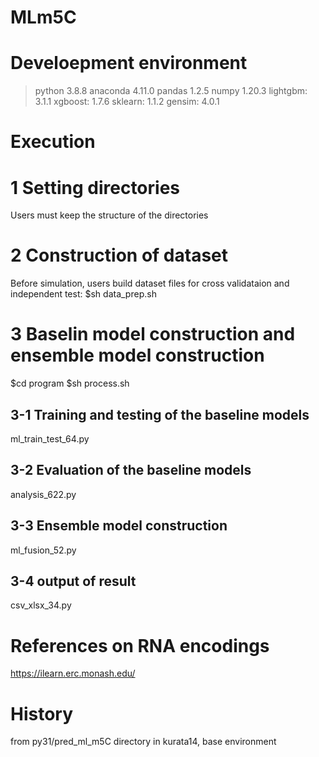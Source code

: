 # MLm5C

# Develoepment environment
 >python 3.8.8 
 >anaconda 4.11.0 
 >pandas 1.2.5
 >numpy 1.20.3
 >lightgbm: 3.1.1
 >xgboost: 1.7.6
 >sklearn: 1.1.2
 >gensim: 4.0.1

# Execution
# 1 Setting directories
Users must keep the structure of the directories

# 2 Construction of dataset
Before simulation, users build dataset files for cross validataion and independent test:
$sh data_prep.sh
  
# 3 Baselin model construction and ensemble model construction
$cd program
$sh process.sh

## 3-1 Training and testing of the baseline models
ml_train_test_64.py

## 3-2 Evaluation of the baseline models
analysis_622.py

## 3-3 Ensemble model construction
ml_fusion_52.py

## 3-4 output of result
csv_xlsx_34.py

# References on RNA encodings
https://ilearn.erc.monash.edu/

# History
from py31/pred_ml_m5C directory in kurata14, base environment

